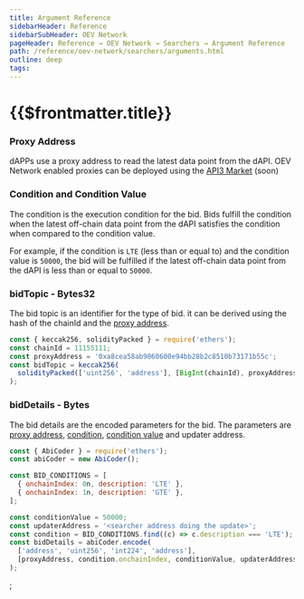 ```yaml
---
title: Argument Reference
sidebarHeader: Reference
sidebarSubHeader: OEV Network
pageHeader: Reference → OEV Network → Searchers → Argument Reference
path: /reference/oev-network/searchers/arguments.html
outline: deep
tags:
---
```


<PageHeader/>

<SearchHighlight/>

<FlexStartTag/>

# {{$frontmatter.title}}

### Proxy Address

dAPPs use a proxy address to read the latest data point from the dAPI. OEV
Network enabled proxies can be deployed using the [API3 Market](market.api3.org)
(soon)

### Condition and Condition Value

The condition is the execution condition for the bid. Bids fulfill the condition
when the latest off-chain data point from the dAPI satisfies the condition when
compared to the condition value.

For example, if the condition is `LTE` (less than or equal to) and the condition
value is `50000`, the bid will be fulfilled if the latest off-chain data point
from the dAPI is less than or equal to `50000`.

### bidTopic - Bytes32

The bid topic is an identifier for the type of bid. it can be derived using the
hash of the chainId and the [proxy address](#proxy-address).

```javascript
const { keccak256, solidityPacked } = require('ethers');
const chainId = 11155111;
const proxyAddress = '0xa8cea58ab9060600e94bb28b2c8510b73171b55c';
const bidTopic = keccak256(
  solidityPacked(['uint256', 'address'], [BigInt(chainId), proxyAddress])
);
```

### bidDetails - Bytes

The bid details are the encoded parameters for the bid. The parameters are
[proxy address](#proxy-address), [condition](#condition-and-condition-value),
[condition value](#condition-and-condition-value) and updater address.

```javascript
const { AbiCoder } = require('ethers');
const abiCoder = new AbiCoder();

const BID_CONDITIONS = [
  { onchainIndex: 0n, description: 'LTE' },
  { onchainIndex: 1n, description: 'GTE' },
];

const conditionValue = 50000;
const updaterAddress = '<searcher address doing the update>';
const condition = BID_CONDITIONS.find((c) => c.description === 'LTE');
const bidDetails = abiCoder.encode(
  ['address', 'uint256', 'int224', 'address'],
  [proxyAddress, condition.onchainIndex, conditionValue, updaterAddress]
);
```

<FlexEndTag />;
